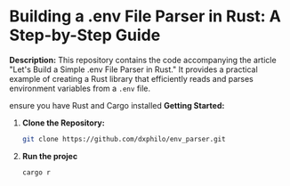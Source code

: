 # Building a .env File Parser in Rust: A Step-by-Step Guide

**Description:**
This repository contains the code accompanying the article "Let's Build a Simple .env File Parser in Rust." It provides a practical example of creating a Rust library that efficiently reads and parses environment variables from a `.env` file.


ensure you have Rust and Cargo installed
**Getting Started:**

1. **Clone the Repository:**
   ```bash
   git clone https://github.com/dxphilo/env_parser.git
   ```
2. **Run the projec**
   ```bash
   cargo r
   ```

